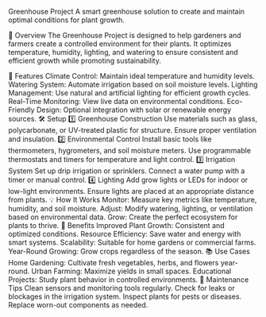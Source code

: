 Greenhouse Project
A smart greenhouse solution to create and maintain optimal conditions for plant growth.

📝 Overview
The Greenhouse Project is designed to help gardeners and farmers create a controlled environment for their plants. It optimizes temperature, humidity, lighting, and watering to ensure consistent and efficient growth while promoting sustainability.

🚀 Features
Climate Control: Maintain ideal temperature and humidity levels.
Watering System: Automate irrigation based on soil moisture levels.
Lighting Management: Use natural and artificial lighting for efficient growth cycles.
Real-Time Monitoring: View live data on environmental conditions.
Eco-Friendly Design: Optional integration with solar or renewable energy sources.
🛠️ Setup
1️⃣ Greenhouse Construction
Use materials such as glass, polycarbonate, or UV-treated plastic for structure.
Ensure proper ventilation and insulation.
2️⃣ Environmental Control
Install basic tools like thermometers, hygrometers, and soil moisture meters.
Use programmable thermostats and timers for temperature and light control.
3️⃣ Irrigation System
Set up drip irrigation or sprinklers.
Connect a water pump with a timer or manual control.
4️⃣ Lighting
Add grow lights or LEDs for indoor or low-light environments.
Ensure lights are placed at an appropriate distance from plants.
💡 How It Works
Monitor: Measure key metrics like temperature, humidity, and soil moisture.
Adjust: Modify watering, lighting, or ventilation based on environmental data.
Grow: Create the perfect ecosystem for plants to thrive.
🌟 Benefits
Improved Plant Growth: Consistent and optimized conditions.
Resource Efficiency: Save water and energy with smart systems.
Scalability: Suitable for home gardens or commercial farms.
Year-Round Growing: Grow crops regardless of the season.
📚 Use Cases
Home Gardening: Cultivate fresh vegetables, herbs, and flowers year-round.
Urban Farming: Maximize yields in small spaces.
Educational Projects: Study plant behavior in controlled environments.
📌 Maintenance Tips
Clean sensors and monitoring tools regularly.
Check for leaks or blockages in the irrigation system.
Inspect plants for pests or diseases.
Replace worn-out components as needed.
